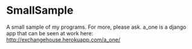# SmallSample
A small sample of my programs. For more, please ask.
a_one is a django app that can be seen at work here: http://exchangehouse.herokuapp.com/a_one/
